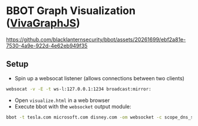 # BBOT Graph Visualization ([VivaGraphJS](https://github.com/anvaka/VivaGraphJS))

https://github.com/blacklanternsecurity/bbot/assets/20261699/ebf2a81e-7530-4a9e-922d-4e62eb949f35

## Setup

- Spin up a websocat listener (allows connections between two clients)
~~~bash
websocat -v -E -t ws-l:127.0.0.1:1234 broadcast:mirror:
~~~
- Open `visualize.html` in a web browser
- Execute bbot with the `websocket` output module:
~~~bash
bbot -t tesla.com microsoft.com disney.com -om websocket -c scope_dns_search_distance=10 scope_report_distance=10 modules.websocket.url=ws://127.0.0.1:1234
~~~
